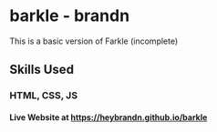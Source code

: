 # barkle - brandn

This is a basic version of Farkle (incomplete)


## Skills Used

### HTML, CSS, JS

#### Live Website at https://heybrandn.github.io/barkle
